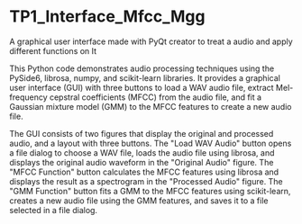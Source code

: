 # TP1_Interface_Mfcc_Mgg
A graphical user interface made with PyQt creator to treat a audio and apply different functions on It 

This Python code demonstrates audio processing techniques using the PySide6, librosa, numpy, and scikit-learn libraries. It provides a graphical user interface (GUI) with three buttons to load a WAV audio file, extract Mel-frequency cepstral coefficients (MFCC) from the audio file, and fit a Gaussian mixture model (GMM) to the MFCC features to create a new audio file.

The GUI consists of two figures that display the original and processed audio, and a layout with three buttons. The "Load WAV Audio" button opens a file dialog to choose a WAV file, loads the audio file using librosa, and displays the original audio waveform in the "Original Audio" figure. The "MFCC Function" button calculates the MFCC features using librosa and displays the result as a spectrogram in the "Processed Audio" figure. The "GMM Function" button fits a GMM to the MFCC features using scikit-learn, creates a new audio file using the GMM features, and saves it to a file selected in a file dialog.
